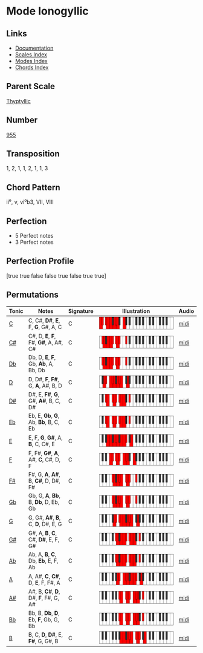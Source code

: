 # Mode Ionogyllic

## Links

- [Documentation](README.md)
- [Scales Index](Scales.md)
- [Modes Index](Modes.md)
- [Chords Index](Chords.md)

## Parent Scale

[Thyptyllic](ScaleThyptyllic.md)

## Number

[955](https://ianring.com/musictheory/scales/955)

## Transposition

1, 2, 1, 1, 2, 1, 1, 3

## Chord Pattern

ii⁰, v, vi⁰b3, VII, VIII

## Perfection

- 5 Perfect notes
- 3 Perfect notes

## Perfection Profile

[true true false false true false true true]

## Permutations

| Tonic | Notes | Signature | Illustration | Audio |
|-------|-------|-----------|--------------|-------|
| [C](ModeCNaturalIonogyllic.md) | C, C#, **D#**, **E**, F, **G**, G#, A, C | C | ![CNaturalIonogyllic](ModeCNaturalIonogyllic.png) | [midi](https://github.com/edipermadi/music/blob/main/docs/ModeCNaturalIonogyllic.mid?raw=true) |
| [C#](ModeCSharpIonogyllic.md) | C#, D, **E**, **F**, F#, **G#**, A, A#, C# | C | ![CSharpIonogyllic](ModeCSharpIonogyllic.png) | [midi](https://github.com/edipermadi/music/blob/main/docs/ModeCSharpIonogyllic.mid?raw=true) |
| [Db](ModeDFlatIonogyllic.md) | Db, D, **E**, **F**, Gb, **Ab**, A, Bb, Db | C | ![DFlatIonogyllic](ModeDFlatIonogyllic.png) | [midi](https://github.com/edipermadi/music/blob/main/docs/ModeDFlatIonogyllic.mid?raw=true) |
| [D](ModeDNaturalIonogyllic.md) | D, D#, **F**, **F#**, G, **A**, A#, B, D | C | ![DNaturalIonogyllic](ModeDNaturalIonogyllic.png) | [midi](https://github.com/edipermadi/music/blob/main/docs/ModeDNaturalIonogyllic.mid?raw=true) |
| [D#](ModeDSharpIonogyllic.md) | D#, E, **F#**, **G**, G#, **A#**, B, C, D# | C | ![DSharpIonogyllic](ModeDSharpIonogyllic.png) | [midi](https://github.com/edipermadi/music/blob/main/docs/ModeDSharpIonogyllic.mid?raw=true) |
| [Eb](ModeEFlatIonogyllic.md) | Eb, E, **Gb**, **G**, Ab, **Bb**, B, C, Eb | C | ![EFlatIonogyllic](ModeEFlatIonogyllic.png) | [midi](https://github.com/edipermadi/music/blob/main/docs/ModeEFlatIonogyllic.mid?raw=true) |
| [E](ModeENaturalIonogyllic.md) | E, F, **G**, **G#**, A, **B**, C, C#, E | C | ![ENaturalIonogyllic](ModeENaturalIonogyllic.png) | [midi](https://github.com/edipermadi/music/blob/main/docs/ModeENaturalIonogyllic.mid?raw=true) |
| [F](ModeFNaturalIonogyllic.md) | F, F#, **G#**, **A**, A#, **C**, C#, D, F | C | ![FNaturalIonogyllic](ModeFNaturalIonogyllic.png) | [midi](https://github.com/edipermadi/music/blob/main/docs/ModeFNaturalIonogyllic.mid?raw=true) |
| [F#](ModeFSharpIonogyllic.md) | F#, G, **A**, **A#**, B, **C#**, D, D#, F# | C | ![FSharpIonogyllic](ModeFSharpIonogyllic.png) | [midi](https://github.com/edipermadi/music/blob/main/docs/ModeFSharpIonogyllic.mid?raw=true) |
| [Gb](ModeGFlatIonogyllic.md) | Gb, G, **A**, **Bb**, B, **Db**, D, Eb, Gb | C | ![GFlatIonogyllic](ModeGFlatIonogyllic.png) | [midi](https://github.com/edipermadi/music/blob/main/docs/ModeGFlatIonogyllic.mid?raw=true) |
| [G](ModeGNaturalIonogyllic.md) | G, G#, **A#**, **B**, C, **D**, D#, E, G | C | ![GNaturalIonogyllic](ModeGNaturalIonogyllic.png) | [midi](https://github.com/edipermadi/music/blob/main/docs/ModeGNaturalIonogyllic.mid?raw=true) |
| [G#](ModeGSharpIonogyllic.md) | G#, A, **B**, **C**, C#, **D#**, E, F, G# | C | ![GSharpIonogyllic](ModeGSharpIonogyllic.png) | [midi](https://github.com/edipermadi/music/blob/main/docs/ModeGSharpIonogyllic.mid?raw=true) |
| [Ab](ModeAFlatIonogyllic.md) | Ab, A, **B**, **C**, Db, **Eb**, E, F, Ab | C | ![AFlatIonogyllic](ModeAFlatIonogyllic.png) | [midi](https://github.com/edipermadi/music/blob/main/docs/ModeAFlatIonogyllic.mid?raw=true) |
| [A](ModeANaturalIonogyllic.md) | A, A#, **C**, **C#**, D, **E**, F, F#, A | C | ![ANaturalIonogyllic](ModeANaturalIonogyllic.png) | [midi](https://github.com/edipermadi/music/blob/main/docs/ModeANaturalIonogyllic.mid?raw=true) |
| [A#](ModeASharpIonogyllic.md) | A#, B, **C#**, **D**, D#, **F**, F#, G, A# | C | ![ASharpIonogyllic](ModeASharpIonogyllic.png) | [midi](https://github.com/edipermadi/music/blob/main/docs/ModeASharpIonogyllic.mid?raw=true) |
| [Bb](ModeBFlatIonogyllic.md) | Bb, B, **Db**, **D**, Eb, **F**, Gb, G, Bb | C | ![BFlatIonogyllic](ModeBFlatIonogyllic.png) | [midi](https://github.com/edipermadi/music/blob/main/docs/ModeBFlatIonogyllic.mid?raw=true) |
| [B](ModeBNaturalIonogyllic.md) | B, C, **D**, **D#**, E, **F#**, G, G#, B | C | ![BNaturalIonogyllic](ModeBNaturalIonogyllic.png) | [midi](https://github.com/edipermadi/music/blob/main/docs/ModeBNaturalIonogyllic.mid?raw=true) |
